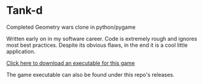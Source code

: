 # Tank-d
Completed Geometry wars clone in python/pygame

Written early on in my software career. Code is extremely rough and ignores most best practices. Despite its obvious flaws, in the end it is a cool little application. 

<a href="https://github.com/nckackerman/Tank-d/releases/download/v1.1/Tank.d.exe"> Click here to download an executable for this game</a>

The game executable can also be found under this repo's releases. 
